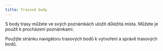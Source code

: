 ```yaml
---
title: Trasové body
---
```


S body trasy můžete ve svých poznámkách uložit důležitá místa. Můžete je použít k procházení poznámkami.

Použijte stránku navigátoru trasových bodů k vytvoření a správě trasových bodů.
